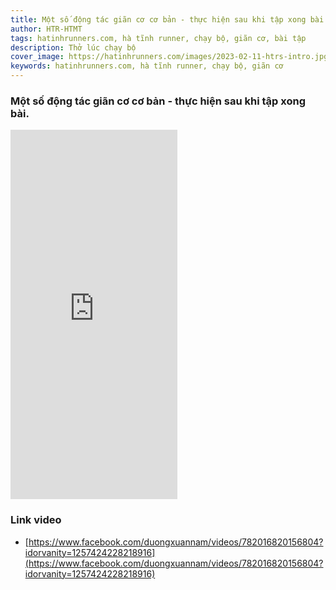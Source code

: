 ```yaml
---
title: Một số động tác giãn cơ cơ bản - thực hiện sau khi tập xong bài.
author: HTR-HTMT
tags: hatinhrunners.com, hà tĩnh runner, chạy bộ, giãn cơ, bài tập
description: Thở lúc chạy bộ
cover_image: https://hatinhrunners.com/images/2023-02-11-htrs-intro.jpg
keywords: hatinhrunners.com, hà tĩnh runner, chạy bộ, giãn cơ
---
```


### Một số động tác giãn cơ cơ bản - thực hiện sau khi tập xong bài.

<iframe src="https://www.facebook.com/plugins/video.php?height=476&href=https%3A%2F%2Fwww.facebook.com%2Fduongxuannam%2Fvideos%2F782016820156804%2F%3Fidorvanity%3D1257424228218916&show_text=true&width=267&t=0" width="267" height="591" style="border:none;overflow:hidden" scrolling="no" frameborder="0" allowfullscreen="true" allow="autoplay; clipboard-write; encrypted-media; picture-in-picture; web-share" allowFullScreen="true"></iframe>


### Link video

- [https://www.facebook.com/duongxuannam/videos/782016820156804?idorvanity=1257424228218916](https://www.facebook.com/duongxuannam/videos/782016820156804?idorvanity=1257424228218916)

